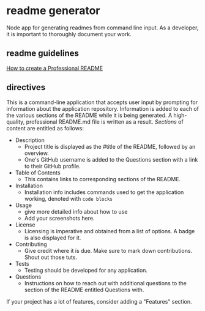 # readme generator

Node app for generating readmes from command line input. As a developer, it is important to thoroughly document your work.

## readme guidelines

[How to create a Professional README](./readme-guide.md)

## directives

This is a command-line application that accepts user input by prompting for information about the application repository.
Information is added to each of the various sections of the README while it is being generated.
A high-quality, professional README.md file is written as a result.
*Sections* of content are entitled as follows:

- Description
  - Project title is displayed as the #title of the README, followed by an overview.
  - One's GitHub username is added to the Questions section with a link to their GitHub profile.
- Table of Contents
  - This contains links to corresponding sections of the README.
- Installation
  - Installation info includes commands used to get the application working, denoted with `code blocks`
- Usage
  - give more detailed info about how to use
  - Add your screenshots here.
- License
  - Licensing is imperative and obtained from a list of options. A badge is also displayed for it.
- Contributing
  - Give credit where it is due. Make sure to mark down contributions. Shout out those tuts.
- Tests
  - Testing should be developed for any application.
- Questions
  - Instructions on how to reach out with additional questions to the section of the README entitled Questions with.

If your project has a lot of features, consider adding a "Features" section.

